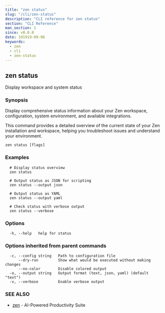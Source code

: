 ```yaml
---
title: "zen status"
slug: "/cli/zen-status"
description: "CLI reference for zen status"
section: "CLI Reference"
man_section: 1
since: v0.0.0
date: 191919-09-96
keywords:
  - zen
  - cli
  - zen-status
---
```


## zen status

Display workspace and system status

### Synopsis

Display comprehensive status information about your Zen workspace,
configuration, system environment, and available integrations.

This command provides a detailed overview of the current state of your Zen installation
and workspace, helping you troubleshoot issues and understand your environment.

```
zen status [flags]
```

### Examples

```
  # Display status overview
  zen status
  
  # Output status as JSON for scripting
  zen status --output json
  
  # Output status as YAML
  zen status --output yaml
  
  # Check status with verbose output
  zen status --verbose
```

### Options

```
  -h, --help   help for status
```

### Options inherited from parent commands

```
  -c, --config string   Path to configuration file
      --dry-run         Show what would be executed without making changes
      --no-color        Disable colored output
  -o, --output string   Output format (text, json, yaml) (default "text")
  -v, --verbose         Enable verbose output
```

### SEE ALSO

* [zen](zen.md.md)	 - AI-Powered Productivity Suite

